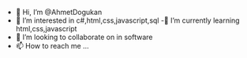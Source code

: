 - 👋 Hi, I’m @AhmetDogukan
- 👀 I’m interested in c#,html,css,javascript,sql
-🌱 I’m currently learning html,css,javascript
- 💞️ I’m looking to collaborate on in software
- 📫 How to reach me ...

<!---
AhmetDogukan/AhmetDogukan is a ✨ special ✨ repository because its `README.md` (this file) appears on your GitHub profile.
You can click the Preview link to take a look at your changes.
--->
